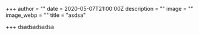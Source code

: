 +++
author = ""
date = 2020-05-07T21:00:00Z
description = ""
image = ""
image_webp = ""
title = "asdsa"

+++
dsadsadsadsa